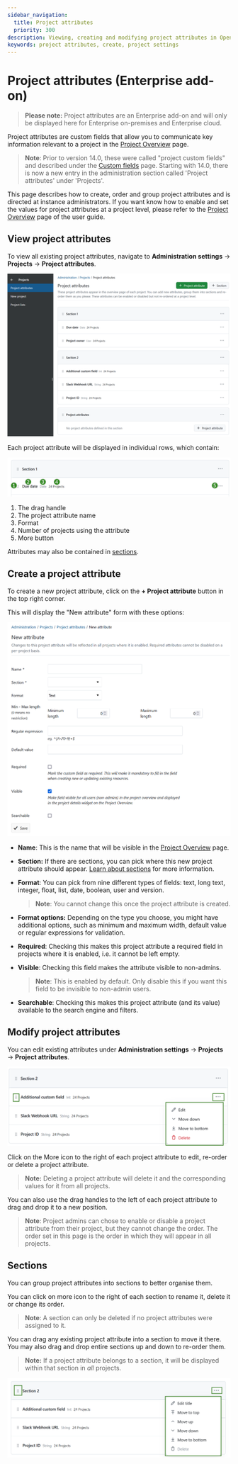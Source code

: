 ```yaml
---
sidebar_navigation:
  title: Project attributes
  priority: 300
description: Viewing, creating and modifying project attributes in OpenProject
keywords: project attributes, create, project settings
---
```


# Project attributes (Enterprise add-on)

> **Please note:** Project attributes are an Enterprise add-on and will only be displayed here for Enterprise on-premises and Enterprise cloud.

Project attributes are custom fields that allow you to communicate key information relevant to a project in the [Project Overview](../../../user-guide/project-overview) page.

>**Note**: Prior to version 14.0, these were called "project custom fields" and described under the [Custom fields](../../custom-fields/custom-fields-projects/) page. Starting with 14.0, there is now a new entry in the administration section called 'Project attributes' under 'Projects'. 

This page describes how to create, order and group project attributes and is directed at instance administrators. If you want know how to enable and set the values for project attributes at a project level, please refer to the [Project Overview](../../../user-guide/project-overview) page of the user guide.

## View project attributes

To view all existing project attributes, navigate to **Administration settings** → **Projects** → **Project attributes**. 

![List of existing project attributes in OpenProject administration](open_project_system_admin_guide_project_attributes_list.png)

Each project attribute will be displayed in individual rows, which contain:

![OpenProject project attribute explained](open_project_system_guide_project_attribute_explained.png)

1. The drag handle
2. The project attribute name
3. Format
4. Number of projects using the attribute
5. More button

Attributes may also be contained in [sections](#sections). 

## Create a project attribute
To create a new project attribute, click on the **+ Project attribute** button in the top right corner. 

This will display the "New attribute" form with these options:

![Create a new attribute form in OpenProject adminstration](open_project_system_guide_project_attributes_new_attribute.png)

- **Name**: This is the name that will be visible in the [Project Overview](../../../user-guide/project-overview) page.

- **Section:** If there are sections, you can pick where this new project attribute should appear. [Learn about sections](#sections) for more information.

- **Format**: You can pick from nine different types of fields: text, long text, integer, float, list, date, boolean, user and version. 

  > **Note**: You cannot change this once the project attribute is created.

- **Format options:** Depending on the type you choose, you might have additional options, such as minimum and maximum width, default value or regular expressions for validation.

- **Required**: Checking this makes this project attribute a required field in projects where it is enabled, i.e. it cannot be left empty.

- **Visible**: Checking this field makes the attribute visible to non-admins. 

  > **Note**: This is enabled by default. Only disable this if you want this field to be invisible to non-admin users.

- **Searchable**: Checking this makes this project attribute (and its value) available to the search engine and filters.


## Modify project attributes 

You can edit existing attributes under **Administration settings** → **Projects** → **Project attributes**.

![Edit or move a project attribute in the OpenProject administration](open_project_system_admin_guide_project_attributes_more_icon_menu.png)

Click on the  More icon to the right of each project attribute to edit, re-order or delete a project attribute. 

>**Note:** Deleting a project attribute will delete it and the corresponding values for it from all projects.

You can also use the drag handles to the left of each project attribute to drag and drop it to a new position. 

>**Note**: Project admins can chose to enable or disable a project attribute from their project, but they cannot change the order. The order set in this page is the order in which they will appear in all projects.


## Sections

You can group project attributes into sections to better organise them. 

You can click on more icon to the right of each section to rename it, delete it or change its order.

> **Note**: A section can only be deleted if no project attributes were assigned to it.

You can drag any existing project attribute into a section to move it there. You may also drag and drop entire sections up and down to re-order them.

>**Note:** If a project attribute belongs to a section, it will be displayed within that section in _all_ projects. 

![Edit project attribute sections in OpenProject administration](open_project_system_admin_guide_project_attributes_section_more_icon_menu.png)

